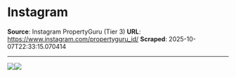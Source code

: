 # Instagram

**Source**: Instagram PropertyGuru (Tier 3)
**URL**: https://www.instagram.com/propertyguru_id/
**Scraped**: 2025-10-07T22:33:15.070414

---

![](https://www.instagram.com/propertyguru_id/)![](https://www.instagram.com/propertyguru_id/)
